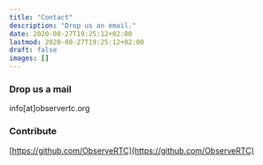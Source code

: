 ```yaml
---
title: "Contact"
description: "Drop us an email."
date: 2020-08-27T19:25:12+02:00
lastmod: 2020-08-27T19:25:12+02:00
draft: false
images: []
---
```


### Drop us a mail

info[at]observertc.org

### Contribute

[https://github.com/ObserveRTC](https://github.com/ObserveRTC)
